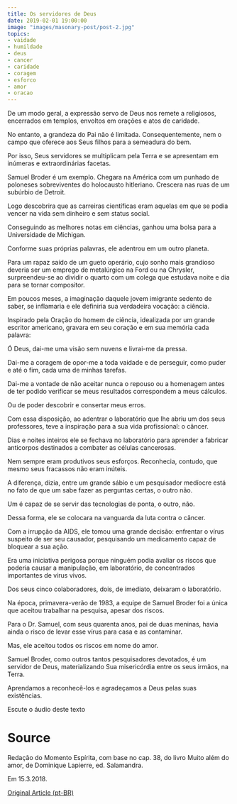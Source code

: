 ```yaml
---
title: Os servidores de Deus
date: 2019-02-01 19:00:00
image: "images/masonary-post/post-2.jpg"
topics: 
- vaidade
- humildade
- deus
- cancer
- caridade
- coragem
- esforco
- amor
- oracao
---
```


De um modo geral, a expressão servo de Deus nos remete a religiosos, encerrados
em templos, envoltos em orações e atos de caridade.

No entanto, a grandeza do Pai não é limitada. Consequentemente, nem o campo que
oferece aos Seus filhos para a semeadura do bem.

Por isso, Seus servidores se multiplicam pela Terra e se apresentam em inúmeras
e extraordinárias facetas.

Samuel Broder é um exemplo. Chegara na América com um punhado de poloneses
sobreviventes do holocausto hitleriano. Crescera nas ruas de um subúrbio de
Detroit.

Logo descobrira que as carreiras científicas eram aquelas em que se podia
vencer na vida sem dinheiro e sem status social.

Conseguindo as melhores notas em ciências, ganhou uma bolsa para a Universidade
de Michigan.

Conforme suas próprias palavras, ele adentrou em um outro planeta.

Para um rapaz saído de um gueto operário, cujo sonho mais grandioso deveria ser
um emprego de metalúrgico na Ford ou na Chrysler, surpreendeu-se ao dividir o
quarto com um colega que estudava noite e dia para se tornar compositor.

Em poucos meses, a imaginação daquele jovem imigrante sedento de saber, se
inflamaria e ele definiria sua verdadeira vocação: a ciência.

Inspirado pela Oração do homem de ciência, idealizada por um grande escritor
americano, gravara em seu coração e em sua memória cada palavra:

Ó Deus, dai-me uma visão sem nuvens e livrai-me da pressa.

Dai-me a coragem de opor-me a toda vaidade e de perseguir, como puder e até o
fim, cada uma de minhas tarefas.

Dai-me a vontade de não aceitar nunca o repouso ou a homenagem antes de ter
podido verificar se meus resultados correspondem a meus cálculos.

Ou de poder descobrir e consertar meus erros.

Com essa disposição, ao adentrar o laboratório que lhe abriu um dos seus
professores, teve a inspiração para a sua vida profissional: o câncer.

Dias e noites inteiros ele se fechava no laboratório para aprender a fabricar
anticorpos destinados a combater as células cancerosas.

Nem sempre eram produtivos seus esforços. Reconhecia, contudo, que mesmo seus
fracassos não eram inúteis.

A diferença, dizia, entre um grande sábio e um pesquisador medíocre está no
fato de que um sabe fazer as perguntas certas, o outro não.

Um é capaz de se servir das tecnologias de ponta, o outro, não.

Dessa forma, ele se colocara na vanguarda da luta contra o câncer.

Com a irrupção da AIDS, ele tomou uma grande decisão: enfrentar o vírus
suspeito de ser seu causador, pesquisando um medicamento capaz de bloquear a
sua ação.

Era uma iniciativa perigosa porque ninguém podia avaliar os riscos que poderia
causar a manipulação, em laboratório, de concentrados importantes de vírus
vivos.

Dos seus cinco colaboradores, dois, de imediato, deixaram o laboratório.

Na época, primavera-verão de 1983, a equipe de Samuel Broder foi a única que
aceitou trabalhar na pesquisa, apesar dos riscos.

Para o Dr. Samuel, com seus quarenta anos, pai de duas meninas, havia ainda o
risco de levar esse vírus para casa e as contaminar.

Mas, ele aceitou todos os riscos em nome do amor.

Samuel Broder, como outros tantos pesquisadores devotados, é um servidor de
Deus, materializando Sua misericórdia entre os seus irmãos, na Terra.

Aprendamos a reconhecê-los e agradeçamos a Deus pelas suas existências.

Escute o áudio deste texto

# Source
Redação do Momento Espírita, com base no cap. 38,
do livro Muito além do amor, de Dominique Lapierre,
ed. Salamandra.

Em 15.3.2018.

[Original Article (pt-BR)](http://momento.com.br/pt/ler_texto.php?id=5370)
